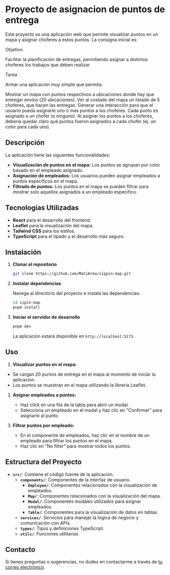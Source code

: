 # Proyecto de asignacion de puntos de entrega

Este proyecto es una aplicación web que permite visualizar puntos en un mapa y asignar choferes a estos puntos. La consigna inicial es:

Objetivo

Facilitar la planificación de entregas, permitiendo asignar a distintos choferes los trabajos que deben realizar.

Tarea

Armar una aplicación muy simple que permita:

Mostrar un mapa con puntos respectivos a ubicaciones donde hay que entregar envíos (20 ubicaciones).
Ver al costado del mapa un listado de 5 choferes, que hacen las entregas.
Generar una interacción para que el usuario pueda asignarle uno o más puntos a los choferes. Cada punto es asignado a un chofer (o ninguno).
Al asignar los puntos a los choferes, debería quedar claro qué puntos fueron asignados a cada chofer (ej. un color para cada uno).

## Descripción

La aplicación tiene las siguientes funcionalidades:

- **Visualización de puntos en el mapa:** Los puntos se agrupan por color basado en el empleado asignado.
- **Asignación de empleados:** Los usuarios pueden asignar empleados a puntos específicos en el mapa.
- **Filtrado de puntos:** Los puntos en el mapa se pueden filtrar para mostrar solo aquellos asignados a un empleado específico.

## Tecnologías Utilizadas

- **React** para el desarrollo del frontend.
- **Leaflet** para la visualización del mapa.
- **Tailwind CSS** para los estilos.
- **TypeScript** para el tipado y el desarrollo más seguro.

## Instalación

1. **Clonar el repositorio**

   ```bash
   git clone https://github.com/MatiArea/zippin-map.git
   ```

2. **Instalar dependencias**

   Navega al directorio del proyecto e instala las dependencias:

   ```bash
   cd zipin-map
   pnpm install
   ```

3. **Iniciar el servidor de desarrollo**

   ```bash
   pnpm dev
   ```

   La aplicación estará disponible en `http://localhost:5173`.

## Uso

1. **Visualizar puntos en el mapa:**

- Se cargan 20 puntos de entrega en el mapa al momento de iniciar la aplicacion.
- Los puntos se muestran en el mapa utilizando la librería Leaflet.

2. **Asignar empleados a puntos:**

   - Haz click en una fila de la tabla para abrir un modal.
   - Selecciona un empleado en el modal y haz clic en "Confirmar" para asignarlo al punto.

3. **Filtrar puntos por empleado:**
   - En el componente de empleados, haz clic en el nombre de un empleado para filtrar los puntos en el mapa.
   - Haz clic en "No filter" para mostrar todos los puntos.

## Estructura del Proyecto

- **`src/`**: Contiene el código fuente de la aplicación.
  - **`components/`**: Componentes de la interfaz de usuario.
    - **`Employee/`**: Componentes relacionados con la visualización de empleados.
    - **`Map/`**: Componentes relacionados con la visualización del mapa.
    - **`Modal/`**: Componentes modales utilizados para asignar empleados.
    - **`Table/`**: Componentes para la visualización de datos en tablas.
  - **`services/`**: Servicios para manejar la lógica de negocio y comunicación con APIs.
  - **`types/`**: Tipos y definiciones TypeScript.
  - **`utils/`**: Funciones utilitarias.

## Contacto

Si tienes preguntas o sugerencias, no dudes en contactarme a través de [tu correo electrónico](mailto:matiasaarea@hotmail.com).
